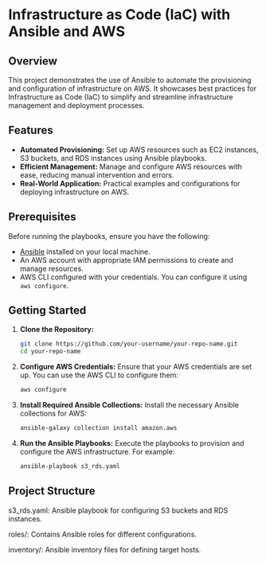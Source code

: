 # Infrastructure as Code (IaC) with Ansible and AWS

## Overview

This project demonstrates the use of Ansible to automate the provisioning and configuration of infrastructure on AWS. It showcases best practices for Infrastructure as Code (IaC) to simplify and streamline infrastructure management and deployment processes.

## Features

- **Automated Provisioning:** Set up AWS resources such as EC2 instances, S3 buckets, and RDS instances using Ansible playbooks.
- **Efficient Management:** Manage and configure AWS resources with ease, reducing manual intervention and errors.
- **Real-World Application:** Practical examples and configurations for deploying infrastructure on AWS.

## Prerequisites

Before running the playbooks, ensure you have the following:

- [Ansible](https://docs.ansible.com/ansible/latest/installation_guide/intro_installation.html) installed on your local machine.
- An AWS account with appropriate IAM permissions to create and manage resources.
- AWS CLI configured with your credentials. You can configure it using `aws configure`.

## Getting Started

1. **Clone the Repository:**

   ```bash
   git clone https://github.com/your-username/your-repo-name.git
   cd your-repo-name

2. **Configure AWS Credentials:**
   Ensure that your AWS credentials are set up. You can use the AWS CLI to configure them:
   ```bash
   aws configure


3. **Install Required Ansible Collections:**
   Install the necessary Ansible collections for AWS:
   ```bash
   ansible-galaxy collection install amazon.aws


4. **Run the Ansible Playbooks:**
   Execute the playbooks to provision and configure the AWS infrastructure. For example:
    ```bash
   ansible-playbook s3_rds.yaml


## Project Structure

s3_rds.yaml: Ansible playbook for configuring S3 buckets and RDS instances.

roles/: Contains Ansible roles for different configurations.

inventory/: Ansible inventory files for defining target hosts.

   
